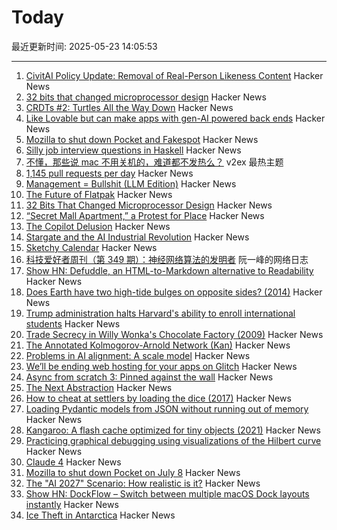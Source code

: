 # Today

最近更新时间: 2025-05-23 14:05:53

--- 
1. [CivitAI Policy Update: Removal of Real-Person Likeness Content](https://civitai.com/articles/15022/policy-update-removal-of-real-person-likeness-content) Hacker News
2. [32 bits that changed microprocessor design](https://spectrum.ieee.org/bellmac-32-ieee-milestone) Hacker News
3. [CRDTs #2: Turtles All the Way Down](https://jhellerstein.github.io/blog/crdt-turtles/) Hacker News
4. [Like Lovable but can make apps with gen-AI powered back ends](https://getcreatr.com/) Hacker News
5. [Mozilla to shut down Pocket and Fakespot](https://support.mozilla.org/en-US/kb/future-of-pocket) Hacker News
6. [Silly job interview questions in Haskell](https://chrispenner.ca/posts/interview) Hacker News
7. [不懂，那些说 mac 不用关机的，难道都不发热么？](https://www.v2ex.com/t/1133688) v2ex 最热主题
8. [1,145 pull requests per day](https://saile.it/1145-pull-requests-per-day/) Hacker News
9. [Management = Bullshit (LLM Edition)](http://funcall.blogspot.com/2025/05/management-bullshit.html) Hacker News
10. [The Future of Flatpak](https://lwn.net/Articles/1020571/) Hacker News
11. [32 Bits That Changed Microprocessor Design](https://spectrum.ieee.org/bellmac-32-ieee-milestone) Hacker News
12. [“Secret Mall Apartment,” a Protest for Place](https://modernagejournal.com/secret-mall-apartment-a-protest-for-place/251023/) Hacker News
13. [The Copilot Delusion](https://deplet.ing/the-copilot-delusion/) Hacker News
14. [Stargate and the AI Industrial Revolution](https://davefriedman.substack.com/p/stargate-and-the-ai-industrial-revolution) Hacker News
15. [Sketchy Calendar](https://www.inkandswitch.com/ink/notes/sketchy-calendar/) Hacker News
16. [科技爱好者周刊（第 349 期）：神经网络算法的发明者](http://www.ruanyifeng.com/blog/2025/05/weekly-issue-349.html) 阮一峰的网络日志
17. [Show HN: Defuddle, an HTML-to-Markdown alternative to Readability](https://github.com/kepano/defuddle) Hacker News
18. [Does Earth have two high-tide bulges on opposite sides? (2014)](http://physics.stackexchange.com/questions/121830/does-earth-really-have-two-high-tide-bulges-on-opposite-sides) Hacker News
19. [Trump administration halts Harvard's ability to enroll international students](https://www.nytimes.com/2025/05/22/us/politics/trump-harvard-international-students.html) Hacker News
20. [Trade Secrecy in Willy Wonka's Chocolate Factory (2009)](https://papers.ssrn.com/sol3/papers.cfm?abstract_id=1430463) Hacker News
21. [The Annotated Kolmogorov-Arnold Network (Kan)](https://alexzhang13.github.io/blog/2024/annotated-kan/) Hacker News
22. [Problems in AI alignment: A scale model](https://muldoon.cloud/2025/05/22/alignment.html) Hacker News
23. [We’ll be ending web hosting for your apps on Glitch](https://blog.glitch.com/post/changes-are-coming-to-glitch/) Hacker News
24. [Async from scratch 3: Pinned against the wall](https://natkr.com/2025-05-22-async-from-scratch-3/) Hacker News
25. [The Next Abstraction](https://substack.com/inbox/post/164096497) Hacker News
26. [How to cheat at settlers by loading the dice (2017)](https://izbicki.me/blog/how-to-cheat-at-settlers-of-catan-by-loading-the-dice-and-prove-it-with-p-values.html) Hacker News
27. [Loading Pydantic models from JSON without running out of memory](https://pythonspeed.com/articles/pydantic-json-memory/) Hacker News
28. [Kangaroo: A flash cache optimized for tiny objects (2021)](https://engineering.fb.com/2021/10/26/core-infra/kangaroo/) Hacker News
29. [Practicing graphical debugging using visualizations of the Hilbert curve](https://akkartik.name/debugUIs.html) Hacker News
30. [Claude 4](https://www.anthropic.com/news/claude-4) Hacker News
31. [Mozilla to shut down Pocket on July 8](https://support.mozilla.org/en-US/kb/future-of-pocket) Hacker News
32. [The "AI 2027" Scenario: How realistic is it?](https://garymarcus.substack.com/p/the-ai-2027-scenario-how-realistic) Hacker News
33. [Show HN: DockFlow – Switch between multiple macOS Dock layouts instantly](https://dockflow.appitstudio.com/) Hacker News
34. [Ice Theft in Antarctica](https://nautil.us/ice-theft-in-antarctica-1210083/) Hacker News
